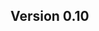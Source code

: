 ## Version 0.10

```{include} /release-notes/0.10.4.md
```

```{include} /release-notes/0.10.3.md
```

```{include} /release-notes/0.10.2.md
```

```{include} /release-notes/0.10.1.md
```

```{include} /release-notes/0.10.0.md
```

